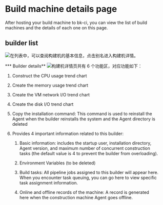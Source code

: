# Build machine details page
After hosting your build machine to bk-ci, you can view the list of build machines and the details of each one on this page.

## builder list
![&#x5728;&#x5217;&#x8868;&#x4E2D;&#xFF0C;&#x53EF;&#x4EE5;&#x67E5;&#x9605;&#x6784;&#x5EFA;&#x673A;&#x7684;&#x57FA;&#x672C;&#x4FE1;&#x606F;&#xFF0C;&#x70B9;&#x51FB;&#x522B;&#x540D;&#x8FDB;&#x5165;&#x6784;&#x5EFA;&#x673A;&#x8BE6;&#x60C5;&#x3002;](../../.gitbook/assets/image%20%2834%29.png)

*** Builder details**
![&#x6784;&#x5EFA;&#x673A;&#x8BE6;&#x60C5;&#x9875;&#x5171;&#x6709; 6 &#x4E2A;&#x529F;&#x80FD;&#x533A;&#xFF0C;&#x5BF9;&#x5E94;&#x529F;&#x80FD;&#x5982;&#x4E0B;&#xFF1A;](../../.gitbook/assets/image%20%2820%29.png)

1. Construct the CPU usage trend chart

2. Create the memory usage trend chart

3. Create the VM network I/O trend chart

4. Create the disk I/O trend chart

5. Copy the installation command: This command is used to reinstall the Agent when the builder reinstalls the system and the Agent directory is deleted

6. Provides 4 important information related to this builder:

   1. Basic information: includes the startup user, installation directory, Agent version, and maximum number of concurrent construction tasks (the default value is 4 to prevent the builder from overloading).
   2. Environment Variables (to be deleted)

   3. Build tasks: All pipeline jobs assigned to this builder will appear here. When you encounter task queuing, you can go here to view specific task assignment information.

   4. Online and offline records of the machine: A record is generated here when the construction machine Agent goes offline.
